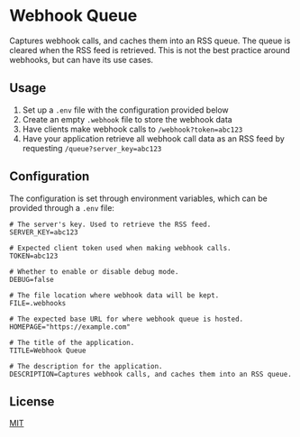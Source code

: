# Webhook Queue

Captures webhook calls, and caches them into an RSS queue. The queue is cleared when the RSS feed is retrieved. This is not the best practice around webhooks, but can have its use cases.

## Usage

1. Set up a `.env` file with the configuration provided below
2. Create an empty `.webhook` file to store the webhook data
3. Have clients make webhook calls to `/webhook?token=abc123`
4. Have your application retrieve all webhook call data as an RSS feed by requesting `/queue?server_key=abc123`

## Configuration

The configuration is set through environment variables, which can be provided through a `.env` file:

```
# The server's key. Used to retrieve the RSS feed.
SERVER_KEY=abc123

# Expected client token used when making webhook calls.
TOKEN=abc123

# Whether to enable or disable debug mode.
DEBUG=false

# The file location where webhook data will be kept.
FILE=.webhooks

# The expected base URL for where webhook queue is hosted.
HOMEPAGE="https://example.com"

# The title of the application.
TITLE=Webhook Queue

# The description for the application.
DESCRIPTION=Captures webhook calls, and caches them into an RSS queue.
```

## License

[MIT](LICENSE)
